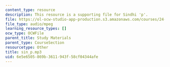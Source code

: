 ```yaml
---
content_type: resource
description: This resource is a supporting file for Sindhi 'p'.
file: https://ol-ocw-studio-app-production.s3.amazonaws.com/courses/24-901-language-and-its-structure-i-phonology-fall-2010/6e5e6505869b3611943f58cf04344afe_sin_p.mp3
file_type: audio/mpeg
learning_resource_types: []
ocw_type: OCWFile
parent_title: Study Materials
parent_type: CourseSection
resourcetype: Other
title: sin_p.mp3
uid: 6e5e6505-869b-3611-943f-58cf04344afe
---
```


